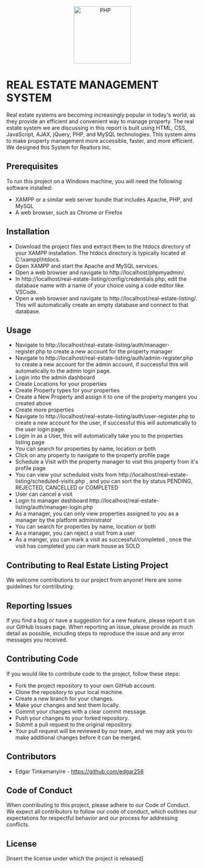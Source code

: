<div align="center">
    <a href="https://php.net">
        <img
            alt="PHP"
            src="https://www.php.net/images/logos/new-php-logo.svg"
            width="150">
    </a>
</div>

# REAL ESTATE MANAGEMENT SYSTEM
Real estate systems are becoming increasingly popular in today's world, as they provide an efficient and convenient way to manage property. The real estate system we are discussing in this report is built using HTML, CSS, JavaScript, AJAX, jQuery, PHP, and MySQL technologies. This system aims to make property management more accessible, faster, and more efficient. We designed this System for Realtors Inc.


## Prerequisites
To run this project on a Windows machine, you will need the following software installed:

- XAMPP or a similar web server bundle that includes Apache, PHP, and MySQL
- A web browser, such as Chrome or Firefox

## Installation
- Download the project files and extract them to the htdocs directory of your XAMPP installation. The htdocs directory is typically located at C:\xampp\htdocs.
- Open XAMPP and start the Apache and MySQL services.
- Open a web browser and navigate to http://localhost/phpmyadmin/.
- In http://localhost/real-estate-listing/config/credentials.php, edit the database name with a name of your choice using a code editor like VSCode.
- Open a web browser and navigate to http://localhost/real-estate-listing/. This will automatically create an empty database and connect to that database.

## Usage
- Navigate to http://localhost/real-estate-listing/auth/manager-register.php to create a new account for the property manager
- Navigate to http://localhost/real-estate-listing/auth/admin-register.php to create a new account for the admin account, if successful this will automatically to the admin login page.
- Login into the admin dashboard
- Create Locations for your properties
- Create Property types for your properties
- Create a New Property and assign it to one of the property mangers you created above
- Create more properties
- Navigate to http://localhost/real-estate-listing/auth/user-register.php to create a new account for the user, if successful this will automatically to the user login page.
- Login in as a User, this will automatically take you to the properties listing page
- You can search for properties by name, location or both
- Click on any property to navigate to the property profile page
- Schedule a Visit with the property manager to visit this property from it's profile page
- You can view your scheduled visits from http://localhost/real-estate-listing/scheduled-visits.php , and you can sort the by status PENDING, REJECTED, CANCELLED or COMPLETED
- User can cancel a visit
- Login to manager dashboard http://localhost/real-estate-listing/auth/manager-login.php 
- As a manager, you can only view properties assigned to you as a manager by the platform administrator
- You can search for properties by name, location or both
- As a manager, you can reject a visit from a user 
- As a manger, you can mark a visit as successful/completed , once the visit has completed you can mark house as SOLD


## Contributing to Real Estate Listing Project

We welcome contributions to our project from anyone! Here are some guidelines for contributing:

## Reporting Issues
If you find a bug or have a suggestion for a new feature, please report it on our GitHub Issues page. When reporting an issue, please provide as much detail as possible, including steps to reproduce the issue and any error messages you received.

## Contributing Code
If you would like to contribute code to the project, follow these steps:

- Fork the project repository to your own GitHub account.
- Clone the repository to your local machine.
- Create a new branch for your changes.
- Make your changes and test them locally.
- Commit your changes with a clear commit message.
- Push your changes to your forked repository.
- Submit a pull request to the original repository.
- Your pull request will be reviewed by our team, and we may ask you to make additional changes before it can be merged.

## Contributors
- Edgar Tinkamanyire - https://github.com/edgar256

## Code of Conduct
When contributing to this project, please adhere to our Code of Conduct. We expect all contributors to follow our code of conduct, which outlines our expectations for respectful behavior and our process for addressing conflicts.

## License
[Insert the license under which the project is released]